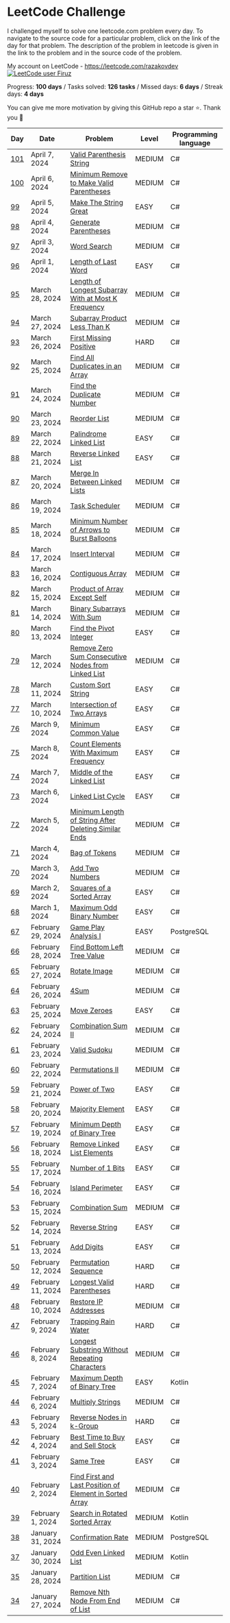 # LeetCode Challenge
I challenged myself to solve one leetcode.com problem every day. To navigate to the source code for a particular problem, click on the link of the day for that problem. The description of the problem in leetcode is given in the link to the problem and in the source code of the problem. 

My account on LeetCode - https://leetcode.com/razakovdev [![LeetCode user Firuz](https://img.shields.io/badge/dynamic/json?style=flat&labelColor=black&color=%23ffa116&label=Ranking&query=ranking&url=https%3A%2F%2Fleetcode-badge.vercel.app%2Fapi%2Fusers%2Frazakovdev&logo=leetcode&logoColor=yellow)](https://leetcode.com/razakovdev/)

Progress: **100 days** / Tasks solved: **126 tasks** / Missed days: **6 days** / Streak days: **4 days**

You can give me more motivation by giving this GitHub repo a star ⭐. Thank you 🙏

| Day                                                                         | Date               | Problem                                                                                                                                                                | Level   | Programming language |
|-----------------------------------------------------------------------------|--------------------|------------------------------------------------------------------------------------------------------------------------------------------------------------------------|---------|----------------------|
| [101](./src/ValidParenthesisString.cs)                                               | April 7, 2024 | [ Valid Parenthesis String ](https://leetcode.com/problems/valid-parenthesis-string)                                                                                                           | MEDIUM  | C#                   |
| [100](./src/MinimumRemovetoMakeValidParentheses.cs)                                               | April 6, 2024 | [ Minimum Remove to Make Valid Parentheses ](https://leetcode.com/problems/minimum-remove-to-make-valid-parentheses)                                                                                                           | MEDIUM  | C#                   |
| [99](./src/MakeTheStringGreat.cs)                                               | April 5, 2024 | [ Make The String Great ](https://leetcode.com/problems/make-the-string-great)                                                                                                           | EASY    | C#                   |
| [98](./src/GenerateParentheses.cs)                                               | April 4, 2024 | [ Generate Parentheses ](https://leetcode.com/problems/generate-parentheses)                                                                                                           | MEDIUM  | C#                   |
| [97](./src/WordSearch.cs)                                               | April 3, 2024 | [ Word Search ](https://leetcode.com/problems/word-search)                                                                                                           | MEDIUM  | C#                   |
| [96](./src/LengthofLastWord.cs)                                               | April 1, 2024 | [ Length of Last Word ](https://leetcode.com/problems/length-of-last-word/description)                                                                                                           | EASY    | C#                   |
| [95](./src/LengthofLongestSubarrayWithatMostKFrequency.cs)                                               | March 28, 2024 | [ Length of Longest Subarray With at Most K Frequency ](https://leetcode.com/problems/length-of-longest-subarray-with-at-most-k-frequency)                                                                                                           | MEDIUM  | C#                   |
| [94](./src/SubarrayProductLessThanK.cs)                                               | March 27, 2024 | [ Subarray Product Less Than K ](https://leetcode.com/problems/subarray-product-less-than-k)                                                                                                           | MEDIUM  | C#                   |
| [93](./src/FirstMissingPositive.cs)                                               | March 26, 2024 | [ First Missing Positive ](https://leetcode.com/problems/first-missing-positive)                                                                                                           | HARD    | C#                   |
| [92](./src/FindAllDuplicatesinanArray.cs)                                               | March 25, 2024 | [ Find All Duplicates in an Array ](https://leetcode.com/problems/find-all-duplicates-in-an-array)                                                                                                           | MEDIUM  | C#                   |
| [91](./src/FindtheDuplicateNumber.cs)                                               | March 24, 2024 | [ Find the Duplicate Number ](https://leetcode.com/problems/find-the-duplicate-number)                                                                                                           | MEDIUM  | C#                   |
| [90](./src/ReorderList.cs)                                               | March 23, 2024 | [ Reorder List ](https://leetcode.com/problems/reorder-list)                                                                                                           | MEDIUM  | C#                   |
| [89](./src/PalindromeLinkedList.cs)                                               | March 22, 2024 | [ Palindrome Linked List ](https://leetcode.com/problems/palindrome-linked-list)                                                                                                           | EASY    | C#                   |
| [88](./src/ReverseLinkedList.cs)                                               | March 21, 2024 | [ Reverse Linked List ](https://leetcode.com/problems/reverse-linked-list)                                                                                                           | EASY    | C#                   |
| [87](./src/MergeInBetweenLinkedLists.cs)                                               | March 20, 2024 | [ Merge In Between Linked Lists ](https://leetcode.com/problems/merge-in-between-linked-lists)                                                                                                           | MEDIUM  | C#                   |
| [86](./src/TaskScheduler.cs)                                               | March 19, 2024 | [ Task Scheduler ](https://leetcode.com/problems/task-scheduler)                                                                                                           | MEDIUM  | C#                   |
| [85](./src/MinimumNumberofArrowstoBurstBalloons.cs)                                               | March 18, 2024 | [ Minimum Number of Arrows to Burst Balloons ](https://leetcode.com/problems/minimum-number-of-arrows-to-burst-balloons)                                                                                                           | MEDIUM  | C#                   |
| [84](./src/InsertInterval.cs)                                               | March 17, 2024 | [ Insert Interval ](https://leetcode.com/problems/insert-interval/)                                                                                                           | MEDIUM  | C#                   |
| [83](./src/ContiguousArray.cs)                                               | March 16, 2024 | [ Contiguous Array ](https://leetcode.com/problems/contiguous-array/)                                                                                                           | MEDIUM  | C#                   |
| [82](./src/ProductofArrayExceptSelf.cs)                                               | March 15, 2024 | [ Product of Array Except Self ](https://leetcode.com/problems/product-of-array-except-self)                                                                                                           | MEDIUM  | C#                   |
| [81](./src/BinarySubarraysWithSum.cs)                                               | March 14, 2024 | [ Binary Subarrays With Sum ](https://leetcode.com/problems/binary-subarrays-with-sum)                                                                                                           | MEDIUM  | C#                   |
| [80](./src/FindthePivotInteger.cs)                                               | March 13, 2024 | [ Find the Pivot Integer ](https://leetcode.com/problems/find-the-pivot-integer)                                                                                                           | EASY    | C#                   |
| [79](./src/RemoveZeroSumConsecutiveNodesfromLinkedList.cs)                                               | March 12, 2024 | [ Remove Zero Sum Consecutive Nodes from Linked List ](https://leetcode.com/problems/remove-zero-sum-consecutive-nodes-from-linked-list)                                                                                                           | MEDIUM  | C#                   |
| [78](./src/CustomSortString.cs)                                               | March 11, 2024 | [ Custom Sort String ](https://leetcode.com/problems/custom-sort-string)                                                                                                           | EASY    | C#                   |
| [77](./src/IntersectionofTwoArrays.cs)                                               | March 10, 2024 | [ Intersection of Two Arrays ](https://leetcode.com/problems/intersection-of-two-arrays)                                                                                                           | EASY    | C#                   |
| [76](./src/MinimumCommonValue.cs)                                               | March 9, 2024 | [ Minimum Common Value ](https://leetcode.com/problems/minimum-common-value)                                                                                                           | EASY    | C#                   |
| [75](./src/CountElementsWithMaximumFrequency.cs)                                               | March 8, 2024 | [ Count Elements With Maximum Frequency ](https://leetcode.com/problems/count-elements-with-maximum-frequency)                                                                                                           | EASY    | C#                   |
| [74](./src/MiddleoftheLinkedList.cs)                                               | March 7, 2024 | [ Middle of the Linked List ](https://leetcode.com/problems/middle-of-the-linked-list)                                                                                                           | EASY    | C#                   |
| [73](./src/LinkedListCycle.cs)                                               | March 6, 2024 | [ Linked List Cycle ](https://leetcode.com/problems/linked-list-cycle)                                                                                                           | EASY    | C#                   |
| [72](./src/MinimumLengthofStringAfterDeletingSimilarEnds.cs)                                               | March 5, 2024 | [ Minimum Length of String After Deleting Similar Ends ](https://leetcode.com/problems/minimum-length-of-string-after-deleting-similar-ends)                                                                                                           | MEDIUM  | C#                   |
| [71](./src/BagofTokens.cs)                                               | March 4, 2024 | [ Bag of Tokens ](https://leetcode.com/problems/bag-of-tokens)                                                                                                           | MEDIUM  | C#                   |
| [70](./src/AddTwoNumbers.cs)                                               | March 3, 2024 | [ Add Two Numbers ](https://leetcode.com/problems/add-two-numbers)                                                                                                           | MEDIUM  | C#                   |
| [69](./src/SquaresofaSortedArray.cs)                                               | March 2, 2024 | [ Squares of a Sorted Array ](https://leetcode.com/problems/squares-of-a-sorted-array)                                                                                                           | EASY    | C#                   |
| [68](./src/MaximumOddBinaryNumber.cs)                                               | March 1, 2024 | [ Maximum Odd Binary Number ](https://leetcode.com/problems/maximum-odd-binary-number)                                                                                                           | EASY    | C#                   |
| [67](./src/GamePlayAnalysisI.sql)                                               | February 29, 2024 | [ Game Play Analysis I ](https://leetcode.com/problems/game-play-analysis-i)                                                                                                           | EASY    | PostgreSQL           |
| [66](./src/FindBottomLeftTreeValue.cs)                                               | February 28, 2024 | [ Find Bottom Left Tree Value ](https://leetcode.com/problems/find-bottom-left-tree-value)                                                                                                           | MEDIUM  | C#                   |
| [65](./src/RotateImage.cs)                                               | February 27, 2024 | [ Rotate Image ](https://leetcode.com/problems/rotate-image)                                                                                                           | MEDIUM  | C#                   |
| [64](./src/4Sum.cs)                                               | February 26, 2024 | [ 4Sum ](https://leetcode.com/problems/4sum)                                                                                                           | MEDIUM  | C#                   |
| [63](./src/MoveZeroes.cs)                                               | February 25, 2024 | [ Move Zeroes ](https://leetcode.com/problems/move-zeroes)                                                                                                           | EASY    | C#                   |
| [62](./src/%20CombinationSumII.cs)                                               | February 24, 2024 | [ Combination Sum II ](https://leetcode.com/problems/combination-sum-ii)                                                                                                           | MEDIUM  | C#                   |
| [61](./src/PermutationsII.cs)                                               | February 23, 2024 | [ Valid Sudoku ](https://leetcode.com/problems/valid-sudoku)                                                                                                           | MEDIUM  | C#                   |
| [60](./src/PermutationsII.cs)                                               | February 22, 2024 | [ Permutations II ](https://leetcode.com/problems/permutations-ii)                                                                                                           | MEDIUM  | C#                   |
| [59](./src/PowerOfTwo.cs)                                               | February 21, 2024 | [ Power of Two ](https://leetcode.com/problems/power-of-two)                                                                                                           | EASY    | C#                   |
| [58](./src/MajorityElement.cs)                                               | February 20, 2024 | [ Majority Element ](https://leetcode.com/problems/majority-element)                                                                                                           | EASY    | C#                   |
| [57](./src/MinimumDepthofBinaryTree.cs)                                               | February 19, 2024 | [ Minimum Depth of Binary Tree ](https://leetcode.com/problems/minimum-depth-of-binary-tree)                                                                                                           | EASY    | C#                   |
| [56](./src/RemoveLinkedListElements.cs)                                               | February 18, 2024 | [ Remove Linked List Elements ](https://leetcode.com/problems/remove-linked-list-elements)                                                                                                           | EASY    | C#                   |
| [55](./src/Numberof1Bits.cs)                                               | February 17, 2024 | [ Number of 1 Bits ](https://leetcode.com/problems/number-of-1-bits)                                                                                                           | EASY    | C#                   |
| [54](./src/IslandPerimeter.cs)                                               | February 16, 2024 | [ Island Perimeter ](https://leetcode.com/problems/island-perimeter)                                                                                                           | EASY    | C#                   |
| [53](./src/CombinationSum.cs)                                               | February 15, 2024 | [ Combination Sum ](https://leetcode.com/problems/combination-sum)                                                                                                           | MEDIUM  | C#                   |
| [52](./src/ReverseString.cs)                                               | February 14, 2024 | [ Reverse String ](https://leetcode.com/problems/reverse-string)                                                                                                           | EASY    | C#                   |
| [51](./src/AddDigits.cs)                                               | February 13, 2024 | [ Add Digits ](https://leetcode.com/problems/add-digits)                                                                                                           | EASY    | C#                   |
| [50](./src/PermutationSequence.cs)                                               | February 12, 2024 | [ Permutation Sequence ](https://leetcode.com/problems/permutation-sequence)                                                                                                           | HARD    | C#                   |
| [49](./src/LongestValidParentheses.cs)                                               | February 11, 2024 | [ Longest Valid Parentheses ](https://leetcode.com/problems/longest-valid-parentheses)                                                                                                           | HARD    | C#                   |
| [48](./src/RestoreIPAddresses.cs)                                               | February 10, 2024 | [ Restore IP Addresses ](https://leetcode.com/problems/restore-ip-addresses)                                                                                                           | MEDIUM  | C#                   |
| [47](./src/TrappingRainWater.cs)                                               | February 9, 2024 | [ Trapping Rain Water ](https://leetcode.com/problems/trapping-rain-water)                                                                                                           | HARD    | C#                   |
| [46](./src/LongestSubstringWithoutRepeatingCharacters.cs)                                               | February 8, 2024 | [ Longest Substring Without Repeating Characters ](https://leetcode.com/problems/longest-substring-without-repeating-characters)                                                                                                           | MEDIUM  | C#                   |
| [45](./src/MaximumDepthofBinaryTree.kt)                                               | February 7, 2024 | [Maximum Depth of Binary Tree](https://leetcode.com/problems/maximum-depth-of-binary-tree)                                                                                                           | EASY    | Kotlin               |
| [44](./src/MultiplyStrings.cs)                                               | February 6, 2024 | [ Multiply Strings](https://leetcode.com/problems/multiply-strings)                                                                                                           | MEDIUM  | C#                   |
| [43](./src/ReverseNodesink-Group.cs)                                               | February 5, 2024 | [ Reverse Nodes in k-Group ](https://leetcode.com/problems/reverse-nodes-in-k-group)                                                                                                           | HARD    | C#                   |
| [42](./src/BestTimetoBuyandSellStock.cs)                                               | February 4, 2024 | [ Best Time to Buy and Sell Stock ](https://leetcode.com/problems/best-time-to-buy-and-sell-stock)                                                                                                           | EASY    | C#                   |
| [41](./src/SameTree.cs)                                               | February 3, 2024 | [ Same Tree ](https://leetcode.com/problems/same-tree)                                                                                                           | EASY    | C#                   |
| [40](./src/FindFirstandLastPositionofElementinSortedArray.cs)                                               | February 2, 2024 | [ Find First and Last Position of Element in Sorted Array ](https://leetcode.com/problems/find-first-and-last-position-of-element-in-sorted-array)                                                                                                           | MEDIUM  | C#                   |
| [39](./src/SearchinRotatedSortedArray.kt)                                               | February 1, 2024 | [ Search in Rotated Sorted Array ](https://leetcode.com/problems/search-in-rotated-sorted-array)                                                                                                           | MEDIUM  | Kotlin               |
| [38](./src/ConfirmationRate.sql)                                               | January 31, 2024 | [ Confirmation Rate ](https://leetcode.com/problems/confirmation-rate)                                                                                                           | MEDIUM  | PostgreSQL           |
| [37](./src/OddEvenLinkedList.kt)                                               | January 30, 2024 | [ Odd Even Linked List ](https://leetcode.com/problems/odd-even-linked-list)                                                                                                           | MEDIUM  | Kotlin               |
| [35](./src/PartitionList.cs)                                               | January 28, 2024 | [ Partition List ](https://leetcode.com/problems/partition-list)                                                                                                           | MEDIUM  | C#                   |
| [34](./src/RemoveNthNodeFromEndofList.cs)                                               | January 27, 2024 | [ Remove Nth Node From End of List ](https://leetcode.com/problems/remove-nth-node-from-end-of-list)                                                                                                           | MEDIUM  | C#                   |